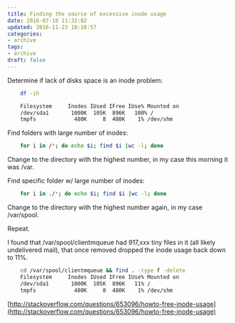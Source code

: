 ```yaml
---
title: Finding the source of excessive inode usage
date: 2016-07-18 11:32:02
updated: 2016-11-23 10:10:57
categories:
- archive
tags:
- archive
draft: false
---
```


Determine if lack of disks space is an inode problem:

```bash
    df -ih

    Filesystem     Inodes IUsed IFree IUse% Mounted on
    /dev/sda1       1000K  105K  896K   100% /
    tmpfs            480K     8  480K    1% /dev/shm
```

Find folders with large number of inodes:

```bash
    for i in /*; do echo $i; find $i |wc -l; done
```

Change to the directory with the highest number, in my case this morning it was /var.

Find specific folder w/ large number of inodes:

```bash
    for i in ./*; do echo $i; find $i |wc -l; done
```

Change to the directory with the highest number again, in my case /var/spool.

Repeat.

I found that /var/spool/clientmqueue had 917,xxx tiny files in it (all likely undelivered mail), that once removed dropped the inode usage back down to 11%.

```bash
    cd /var/spool/clientmqueue && find . -type f -delete
    Filesystem     Inodes IUsed IFree IUse% Mounted on
    /dev/sda1       1000K  105K  896K   11% /
    tmpfs            480K     8  480K    1% /dev/shm
```

[http://stackoverflow.com/questions/653096/howto-free-inode-usage](http://stackoverflow.com/questions/653096/howto-free-inode-usage)